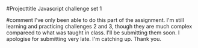 #Projecttitle 
Javascript challenge set 1 

#comment
I've only been able to do this part of the assignment. I'm still learning and practicing challenges 2 and 3, though they are much complex compareed to what was taught in class. 
I'll be submitting them soon. 
I apologise for submitting very late. I'm catching up. Thank you. 
